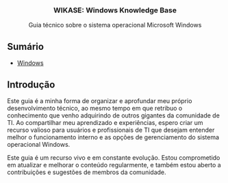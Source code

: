 <!--
    Copyright (C) 2025 <Projeto WIKASE>

    This program is free software: you can redistribute it and/or modify
    it under the terms of the GNU General Public License as published by
    the Free Software Foundation, either version 3 of the License, or
    (at your option) any later version.

    This program is distributed in the hope that it will be useful,
    but WITHOUT ANY WARRANTY; without even the implied warranty of
    MERCHANTABILITY or FITNESS FOR A PARTICULAR PURPOSE.  See the
    GNU General Public License for more details.

    You should have received a copy of the GNU General Public License
    along with this program.  If not, see <https://www.gnu.org/licenses/>.
-->

<h3 align="center">WIKASE: Windows Knowledge Base</h3>
<p align="center">
Guia técnico sobre o sistema operacional Microsoft Windows</p>

## Sumário

* [Windows](./windows/main.md)


## Introdução

Este guia é a minha forma de organizar e aprofundar meu próprio desenvolvimento técnico, ao mesmo tempo em que retribuo o conhecimento que venho adquirindo de outros gigantes da comunidade de TI. Ao compartilhar meu aprendizado e experiências, espero criar um recurso valioso para usuários e profissionais de TI que desejam entender melhor o funcionamento interno e as opções de gerenciamento do sistema operacional Windows.

Este guia é um recurso vivo e em constante evolução. Estou comprometido em atualizar e melhorar o conteúdo regularmente, e também estou aberto a contribuições e sugestões de membros da comunidade. 




